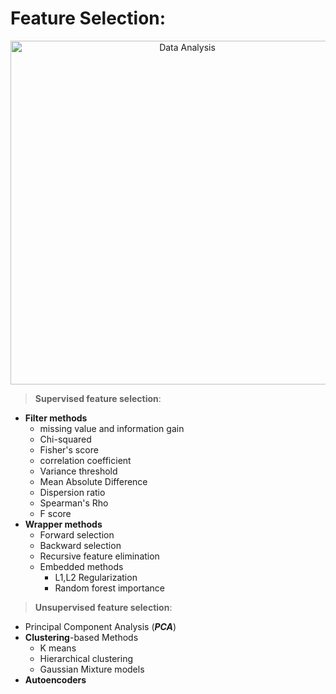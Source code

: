 #    Feature Selection:

<p align="center">
  <a href="https://github.com/shreeramgs/roadmap/blob/main/Data%20Analysis/readme.md">
    <img src="https://github.com/shreeramgs/roadmap/assets/40434495/317c54a1-24f4-4cf2-a1e6-18884fe60a0f" alt="Data Analysis" width="550">
  </a>
</p>

>   **Supervised feature selection**:
-   **Filter methods**
    -    missing value and information gain
    -   Chi-squared
    -   Fisher's score
    -   correlation coefficient
    -   Variance threshold
    -   Mean Absolute Difference
    -   Dispersion ratio
    -   Spearman's Rho
    -   F score
-   **Wrapper methods**
    -   Forward selection
    -   Backward selection
    -   Recursive feature elimination
    -   Embedded methods
        -   L1,L2 Regularization
        -   Random forest importance

>   **Unsupervised feature selection**:
-   Principal Component Analysis (_**PCA**_)
-   **Clustering**-based Methods
    -   K means
    -   Hierarchical clustering
    -   Gaussian Mixture models
-   **Autoencoders**
